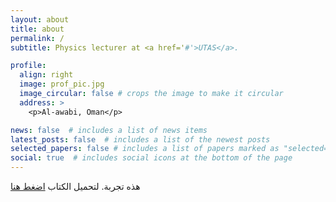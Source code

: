 ```yaml
---
layout: about
title: about
permalink: /
subtitle: Physics lecturer at <a href='#'>UTAS</a>.

profile:
  align: right
  image: prof_pic.jpg
  image_circular: false # crops the image to make it circular
  address: >
    <p>Al-awabi, Oman</p>

news: false  # includes a list of news items
latest_posts: false  # includes a list of the newest posts
selected_papers: false # includes a list of papers marked as "selected={true}"
social: true  # includes social icons at the bottom of the page
---
```


هذه تجربة. لتحميل الكتاب [اضغط هنا](ahmed-alkharusi.github.io) 

